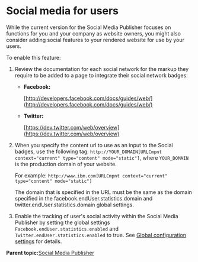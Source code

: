 # Social media for users 

While the current version for the Social Media Publisher focuses on functions for you and your company as website owners, you might also consider adding social features to your rendered website for use by your users.

To enable this feature:

1.  Review the documentation for each social network for the markup they require to be added to a page to integrate their social network badges:
    -   **Facebook:**

        [http://developers.facebook.com/docs/guides/web/](http://developers.facebook.com/docs/guides/web/)

    -   **Twitter:**

        [https://dev.twitter.com/web/overview](https://dev.twitter.com/web/overview)

2.  When you specify the content url to use as an input to the Social badges, use the following tag: `http://YOUR_DOMAIN[URLCmpnt context="current" type="content" mode="static"]`, where `YOUR_DOMAIN` is the production domain of your website.

    For example: `http://www.ibm.com[URLCmpnt context="current" type="content" mode="static"]`

    The domain that is specified in the URL must be the same as the domain specified in the facebook.endUser.statistics.domain and twitter.endUser.statistics.domain global settings.

3.  Enable the tracking of user's social activity within the Social Media Publisher by setting the global settings `Facebook.endUser.statistics.enabled` and `Twitter.endUser.statistics.enabled` to true. See [Global configuration settings](wcm_sm_config_doc_global.md) for details.

**Parent topic:**[Social Media Publisher ](../wcm/wcm_sm.md)

